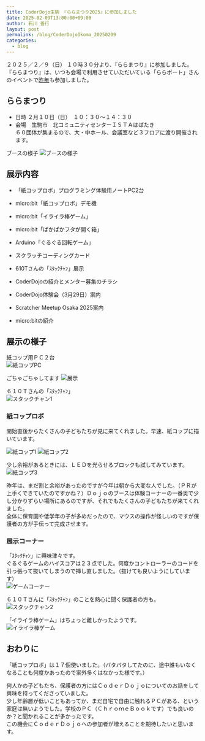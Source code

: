 ```yaml
---
title: CoderDojo生駒 『ららまつり2025』に参加しました
date: 2025-02-09T13:00:00+09:00
author: 石川 善行
layout: post
permalink: /blog/CoderDojoIkoma_20250209
categories:
  - blog
---
```

２０２５／２／９（日） １０時３０分より、『ららまつり』に参加しました。  
『ららまつり』は、いつも会場で利用させていただいている「ららポート」さんのイベントで[昨年](https://nara-coderdojo.github.io/blog/CoderDojoIkoma_20240214)も参加しました。  

## ららまつり

- 日時 ２月１０日（日）　１０：３０～１４：３０  
- 会場　生駒市　北コミュニティセンターＩＳＴＡはばたき  
６０団体が集まるので、大・中ホール、会議室など３フロアに渡り開催されます。  

ブースの様子
![ブースの様子](/assets/images/2025/02/0209_0.jpg)

## 展示内容
- 「紙コップロボ」プログラミング体験用ノートPC2台
- micro:bit「紙コップロボ」デモ機
- micro:bit「イライラ棒ゲーム」
- micro:bit「ぱかぱかフタが開く箱」
- Arduino「ぐるぐる回転ゲーム」
- スクラッチコーディングカード
- 610Tさんの「ｽﾀｯｸﾁｬﾝ」展示 

- CoderDojoの紹介とメンター募集のチラシ
- CoderDojo体験会（3月29日）案内
- Scratcher Meetup Osaka 2025案内
- micro:bitの紹介

## 展示の様子

紙コップ用ＰＣ２台  
![紙コップPC](/assets/images/2025/02/0209_2.jpg)

ごちゃごちゃしてます
![展示](/assets/images/2025/02/0209_3.jpg)

６１０Ｔさんの「ｽﾀｯｸﾁｬﾝ」  
![スタックチャン1](/assets/images/2025/02/0209_4.jpg)

### 紙コップロボ
開始直後からたくさんの子どもたちが見に来てくれました。早速、紙コップに描いています。  

![紙コップ1](/assets/images/2025/02/0209_5.jpg)
![紙コップ2](/assets/images/2025/02/0209_6.jpg)

少し余裕があるときには、ＬＥＤを光らせるブロックも試してみています。  
![紙コップ3](/assets/images/2025/02/0209_7.jpg)

昨年は、まだ割と余裕があったのですが今年は朝から大変な人でした。（ＰＲが上手くできていたのですかね？）Ｄｏｊｏのブースは体験コーナーの一番奥で少し分かりずらい場所にあるのですが、それでもたくさんの子どもたちが来てくれました。  
全体に保育園や低学年の子が多めだったので、マウスの操作が怪しいのですが保護者の方が手伝って完成させます。 

### 展示コーナー
「ｽﾀｯｸﾁｬﾝ」に興味津々です。  
ぐるぐるゲームのハイスコアは２３点でした。何度かコントローラーのコードを引っ張って抜いてしまうので挿し直しました。（抜けても良いようにしています）  
![ゲームコーナー](/assets/images/2025/02/0209_8.jpg)

６１０Ｔさんに「ｽﾀｯｸﾁｬﾝ」のことを熱心に聞く保護者の方も。  
![スタックチャン2](/assets/images/2025/02/0209_9.jpg)

「イライラ棒ゲーム」はちょっと難しかったようです。  
![イライラ棒ゲーム](/assets/images/2025/02/0209_10.jpg)

## おわりに
「紙コップロボ」は１７個使いました。（バタバタしてたのに、途中誰もいなくなることも何度かあったので案外多くはなかった様です。）  
  
何人かの子どもたち、保護者の方にはＣｏｄｅｒＤｏｊｏについてのお話をして興味を持ってくださっていました。  
少し年齢層が低いこともあってか、まだ自宅で自由に触れるＰＣがある、という家庭は無いようでした。学校のＰＣ（ＣｈｒｏｍｅＢｏｏｋです）でも良いのか？と聞かれることが多かったです。  
この機会にＣｏｄｅｒＤｏｊｏへの参加者が増えることを期待したいと思います。  
